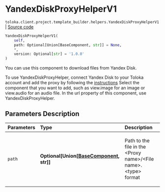 # YandexDiskProxyHelperV1
`toloka.client.project.template_builder.helpers.YandexDiskProxyHelperV1` | [Source code](https://github.com/Toloka/toloka-kit/blob/v1.1.3/src/client/project/template_builder/helpers.py#L288)

```python
YandexDiskProxyHelperV1(
    self,
    path: Optional[Union[BaseComponent, str]] = None,
    *,
    version: Optional[str] = '1.0.0'
)
```

You can use this component to download files from Yandex&#160;Disk.


To use YandexDiskProxyHelper, connect Yandex&#160;Disk to your Toloka account and add the proxy by following
the [instructions](https://toloka.ai/en/docs/guide/concepts/prepare-data)
Select the component that you want to add, such as view.image for an image or view.audio for an audio file.
In the url property of this component, use YandexDiskProxyHelper.

## Parameters Description

| Parameters | Type | Description |
| :----------| :----| :-----------|
`path`|**Optional\[Union\[[BaseComponent](toloka.client.project.template_builder.base.BaseComponent.md), str\]\]**|<p>Path to the file in the &lt;Proxy name&gt;/&lt;File name&gt;.&lt;type&gt; format</p>
